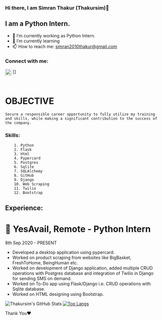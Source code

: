 ### Hi there, I am Simran Thakur (Thakursim)👋
 
## I am a Python Intern. 

- 🔭 I’m currently working as Python Intern. 
- 🌱 I’m currently learning 
- 📫 How to reach me: simran2010thakur@gmail.com

### Connect with me:

[<img align="left" alt="codeSTACKr | LinkedIn" width="22px" src="https://cdn.jsdelivr.net/npm/simple-icons@v3/icons/linkedin.svg" />]

<br />

# OBJECTIVE
    Secure a responsible career opportunity to fully utilize my training and skills, while making a significant contribution to the success of the company.


### Skills:

        1. Python
        2. Flask
        3. Html
        4. Pypercard
        5. Postgres
        6. Sqlite
        7. SQLAlchemy
        8. GitHub
        9. Django
        10. Web Scraping
        11. Twilio
        12. Bootstrap

## Experience:
# 🏢  YesAvail,  Remote - Python Intern
8th Sep 2020 - PRESENT
-  Developed a desktop application using pypercard.
-  Worked on product scraping from websites like BigBasket, FreshToHome, BeingHuman etc.
-  Worked on development of Django application, added multiple CRUD operations with Postgres database and integration of Twilio in Django for sending SMS on demand. 
-  Worked on To-Do app using Flask/Django i.e. CRUD operations with Sqlite database.
-  Worked on HTML designing using Bootstrap.
 
<!-- ## EDUCATION
- Shri Shikshayatan College, Kolkata -B.com(H)
2016 - 2019
60%
- Balika Siksha Sadan, Kolkata - Higher Secondary
2014 -2016
78%
- Gyan Bharati Vidyalaya, Kolkata - Madhyamik
2000-2014
78%          -->

<img align="left" alt="Thakursim's GitHub Stats" src="https://github-readme-stats.codestackr.vercel.app/api?username=Thakursim&show_icons=true&hide_border=true" />

[![Top Langs](https://github-readme-stats.vercel.app/api/top-langs/?username=Thakursim)](https://github.com/anuraghazra/github-readme-stats)

Thank You❤ 






